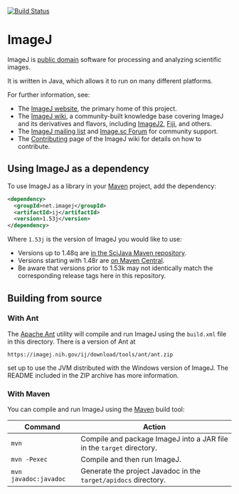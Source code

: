 [![Build Status](https://github.com/imagej/ImageJ/actions/workflows/build.yml/badge.svg)](https://github.com/imagej/ImageJ/actions/workflows/build.yml)

# ImageJ

ImageJ is [public domain] software for processing and analyzing scientific
images.

It is written in Java, which allows it to run on many different platforms.

For further information, see:

* The [ImageJ website], the primary home of this project.
* The [ImageJ wiki], a community-built knowledge base covering ImageJ and
  its derivatives and flavors, including [ImageJ2], [Fiji], and others.
* The [ImageJ mailing list] and [Image.sc Forum] for community support.
* The [Contributing] page of the ImageJ wiki for details on how to contribute.

## Using ImageJ as a dependency

To use ImageJ as a library in your [Maven] project, add the dependency:

```xml
<dependency>
  <groupId>net.imagej</groupId>
  <artifactId>ij</artifactId>
  <version>1.53j</version>
</dependency>
```

Where `1.53j` is the version of ImageJ you would like to use:

* Versions up to 1.48q are [in the SciJava Maven repository](https://maven.scijava.org/content/repositories/releases/net/imagej/ij/).
* Versions starting with 1.48r are [on Maven Central](https://search.maven.org/#search%7Cgav%7C1%7Cg%3A%22net.imagej%22%20AND%20a%3A%22ij%22).
* Be aware that versions prior to 1.53k may not identically match the
  corresponding release tags here in this repository.

## Building from source

### With Ant

The [Apache Ant] utility will compile and run ImageJ using the
`build.xml` file in this directory. There is a version of Ant at

    https://imagej.nih.gov/ij/download/tools/ant/ant.zip

set up to use the JVM distributed with the Windows version of ImageJ.
The README included in the ZIP archive has more information.

### With Maven

You can compile and run ImageJ using the [Maven] build tool:

| Command               | Action                                                                |
|-----------------------|-----------------------------------------------------------------------|
| `mvn`                 | Compile and package ImageJ into a JAR file in the `target` directory. |
| `mvn -Pexec`          | Compile and then run ImageJ.                                          |
| `mvn javadoc:javadoc` | Generate the project Javadoc in the `target/apidocs` directory.       |

[public domain]: https://imagej.nih.gov/ij/disclaimer.html
[ImageJ website]: https://imagej.nih.gov/ij/
[ImageJ wiki]: https://imagej.net/
[ImageJ2]: https://imagej.net/software/imagej2
[Fiji]: https://imagej.net/software/fiji
[ImageJ mailing list]: https://imagej.nih.gov/ij/list.html
[Image.sc Forum]: https://forum.image.sc/tag/imagej
[Contributing]: https://imagej.net/contribute/
[Maven]: https://imagej.net/develop/maven
[Apache Ant]: https://ant.apache.org/
